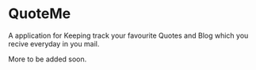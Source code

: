 # QuoteMe

A application for Keeping track your favourite Quotes and Blog which you recive everyday in you mail.

More to be added soon.
